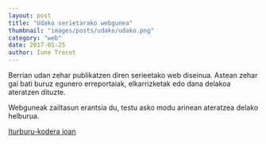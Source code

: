 ```yaml
---
layout: post
title: "Udako serietarako webgunea"
thumbnail: "images/posts/udako/udako.png"
category: "web"
date: 2017-05-25
author: Iune Trecet
---
```


Berrian udan zehar publikatzen diren serieetako web diseinua.
Astean zehar gai bati buruz egunero erreportaiak, elkarrizketak edo dana delakoa
ateratzen dituzte.

Webguneak zailtasun erantsia du, testu asko modu arinean ateratzea delako
helburua.

<a class="goProject {{ page.category }}" href="https://github.com/iunetrecet/serieak">Iturburu-kodera joan</a>

<!--<a class="goProject {{ page.category }}" href="https://berria.eus/ahomhttps://github.com/iunetrecet/elkarrizketakentan">Webgunera joan</a>--!>

